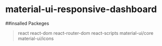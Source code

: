 # material-ui-responsive-dashboard

##insalled Packeges

> react
> react-dom
> react-router-dom
> react-scripts
> material-ui/core
> material-ui/icons
